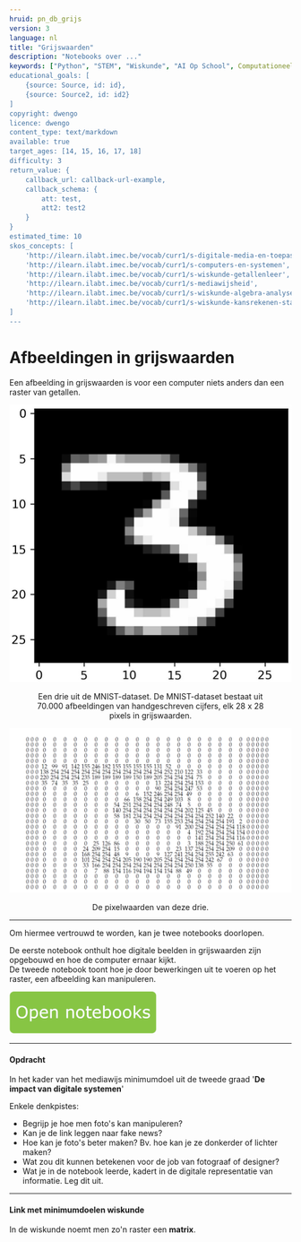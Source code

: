 ```yaml
---
hruid: pn_db_grijs
version: 3
language: nl
title: "Grijswaarden"
description: "Notebooks over ..."
keywords: ["Python", "STEM", "Wiskunde", "AI Op School", Computationeel denken"]
educational_goals: [
    {source: Source, id: id}, 
    {source: Source2, id: id2}
]
copyright: dwengo
licence: dwengo
content_type: text/markdown
available: true
target_ages: [14, 15, 16, 17, 18]
difficulty: 3
return_value: {
    callback_url: callback-url-example,
    callback_schema: {
        att: test,
        att2: test2
    }
}
estimated_time: 10
skos_concepts: [
    'http://ilearn.ilabt.imec.be/vocab/curr1/s-digitale-media-en-toepassingen', 
    'http://ilearn.ilabt.imec.be/vocab/curr1/s-computers-en-systemen', 
    'http://ilearn.ilabt.imec.be/vocab/curr1/s-wiskunde-getallenleer', 
    'http://ilearn.ilabt.imec.be/vocab/curr1/s-mediawijsheid', 
    'http://ilearn.ilabt.imec.be/vocab/curr1/s-wiskunde-algebra-analyse', 
    'http://ilearn.ilabt.imec.be/vocab/curr1/s-wiskunde-kansrekenen-statistiek'
]
---
```


# Afbeeldingen in grijswaarden


Een afbeelding in grijswaarden is voor een computer niets anders dan een raster van getallen. 

![](embed/drie.jpg "Een drie uit de MNIST dataset")
<figure>
    <figcaption align = "center">Een drie uit de MNIST-dataset. De MNIST-dataset bestaat uit 70.000 afbeeldingen van handgeschreven cijfers, elk 28 x 28 pixels in grijswaarden.</figcaption>
</figure>

![](embed/drieraster.png "Pixelwaarden van deze drie")
<figure>
    <figcaption align = "center">De pixelwaarden van deze drie.</figcaption>
</figure>

-----------------
Om hiermee vertrouwd te worden, kan je twee notebooks doorlopen.

De eerste notebook onthult hoe digitale beelden in grijswaarden zijn opgebouwd en hoe de computer ernaar kijkt.<br>
De tweede notebook toont hoe je door bewerkingen uit te voeren op het raster, een afbeelding kan manipuleren. 

[![](embed/Knop.png "Knop")](https://kiks.ilabt.imec.be/jupyterhub/?id=1501 "Notebooks Grijswaarden")

--------------
#### Opdracht
In het kader van het mediawijs minimumdoel uit de tweede graad '**De impact van digitale systemen**'

Enkele denkpistes:<br>
- Begrijp je hoe men foto's kan manipuleren?
- Kan je de link leggen naar fake news?
- Hoe kan je foto's beter maken? Bv. hoe kan je ze donkerder of lichter maken?
- Wat zou dit kunnen betekenen voor de job van fotograaf of designer?
- Wat je in de notebook leerde, kadert in de digitale representatie van informatie. Leg dit uit. 

-----------
#### Link met minimumdoelen wiskunde
In de wiskunde noemt men zo'n raster een **matrix**. 
